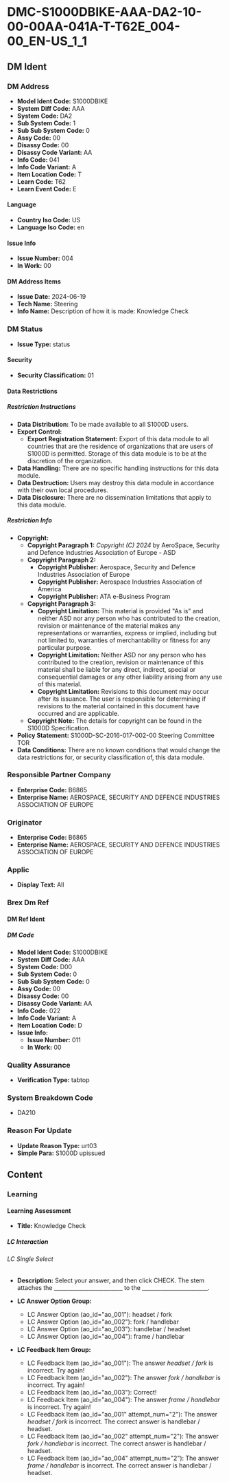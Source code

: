 # DMC-S1000DBIKE-AAA-DA2-10-00-00AA-041A-T-T62E_004-00_EN-US_1_1

## DM Ident

### DM Address

*   **Model Ident Code:** S1000DBIKE
*   **System Diff Code:** AAA
*   **System Code:** DA2
*   **Sub System Code:** 1
*   **Sub Sub System Code:** 0
*   **Assy Code:** 00
*   **Disassy Code:** 00
*   **Disassy Code Variant:** AA
*   **Info Code:** 041
*   **Info Code Variant:** A
*   **Item Location Code:** T
*   **Learn Code:** T62
*   **Learn Event Code:** E

#### Language

*   **Country Iso Code:** US
*   **Language Iso Code:** en

#### Issue Info

*   **Issue Number:** 004
*   **In Work:** 00

#### DM Address Items

*   **Issue Date:** 2024-06-19
*   **Tech Name:** Steering
*   **Info Name:** Description of how it is made: Knowledge Check

### DM Status

*   **Issue Type:** status

#### Security

*   **Security Classification:** 01

#### Data Restrictions

##### Restriction Instructions

*   **Data Distribution:** To be made available to all S1000D users.
*   **Export Control:**
    *   **Export Registration Statement:** Export of this data module to all countries that are the residence of organizations that are users of S1000D is permitted. Storage of this data module is to be at the discretion of the organization.
*   **Data Handling:** There are no specific handling instructions for this data module.
*   **Data Destruction:** Users may destroy this data module in accordance with their own local procedures.
*   **Data Disclosure:** There are no dissemination limitations that apply to this data module.

##### Restriction Info

*   **Copyright:**
    *   **Copyright Paragraph 1:** *Copyright (C) 2024* by AeroSpace, Security and Defence Industries Association of Europe - ASD
    *   **Copyright Paragraph 2:**
        *   **Copyright Publisher:** Aerospace, Security and Defence Industries Association of Europe
        *   **Copyright Publisher:** Aerospace Industries Association of America
        *   **Copyright Publisher:** ATA e-Business Program
    *   **Copyright Paragraph 3:**
        *   **Copyright Limitation:** This material is provided "As is" and neither ASD nor any person who has contributed to the creation, revision or maintenance of the material makes any representations or warranties, express or implied, including but not limited to, warranties of merchantability or fitness for any particular purpose.
        *   **Copyright Limitation:** Neither ASD nor any person who has contributed to the creation, revision or maintenance of this material shall be liable for any direct, indirect, special or consequential damages or any other liability arising from any use of this material.
        *   **Copyright Limitation:** Revisions to this document may occur after its issuance. The user is responsible for determining if revisions to the material contained in this document have occurred and are applicable.
    *   **Copyright Note:** The details for copyright can be found in the S1000D Specification.
*   **Policy Statement:** S1000D-SC-2016-017-002-00 Steering Committee TOR
*   **Data Conditions:** There are no known conditions that would change the data restrictions for, or security classification of, this data module.

### Responsible Partner Company

*   **Enterprise Code:** B6865
*   **Enterprise Name:** AEROSPACE, SECURITY AND DEFENCE INDUSTRIES ASSOCIATION OF EUROPE

### Originator

*   **Enterprise Code:** B6865
*   **Enterprise Name:** AEROSPACE, SECURITY AND DEFENCE INDUSTRIES ASSOCIATION OF EUROPE

### Applic

*   **Display Text:** All

### Brex Dm Ref

#### DM Ref Ident

##### DM Code

*   **Model Ident Code:** S1000DBIKE
*   **System Diff Code:** AAA
*   **System Code:** D00
*   **Sub System Code:** 0
*   **Sub Sub System Code:** 0
*   **Assy Code:** 00
*   **Disassy Code:** 00
*   **Disassy Code Variant:** AA
*   **Info Code:** 022
*   **Info Code Variant:** A
*   **Item Location Code:** D
*   **Issue Info:**
    *   **Issue Number:** 011
    *   **In Work:** 00

### Quality Assurance

*   **Verification Type:** tabtop

### System Breakdown Code

*   DA210

### Reason For Update

*   **Update Reason Type:** urt03
*   **Simple Para:** S1000D upissued

## Content

### Learning

#### Learning Assessment

*   **Title:** Knowledge Check

##### LC Interaction

###### LC Single Select

*   **Description:** Select your answer, and then click CHECK. The stem attaches the _________________________ to the ________________________.

*   **LC Answer Option Group:**
    *   LC Answer Option (ao\_id="ao\_001"): headset / fork
    *   LC Answer Option (ao\_id="ao\_002"): fork / handlebar
    *   LC Answer Option (ao\_id="ao\_003"): handlebar / headset
    *   LC Answer Option (ao\_id="ao\_004"): frame / handlebar

*   **LC Feedback Item Group:**
    *   LC Feedback Item (ao\_id="ao\_001"): The answer *headset / fork* is incorrect. Try again!
    *   LC Feedback Item (ao\_id="ao\_002"): The answer *fork / handlebar* is incorrect. Try again!
    *   LC Feedback Item (ao\_id="ao\_003"): Correct!
    *   LC Feedback Item (ao\_id="ao\_004"): The answer *frame / handlebar* is incorrect. Try again!
    *   LC Feedback Item (ao\_id="ao\_001" attempt\_num="2"): The answer *headset / fork* is incorrect. The correct answer is handlebar / headset.
    *   LC Feedback Item (ao\_id="ao\_002" attempt\_num="2"): The answer *fork / handlebar* is incorrect. The correct answer is handlebar / headset.
    *   LC Feedback Item (ao\_id="ao\_004" attempt\_num="2"): The answer *frame / handlebar* is incorrect. The correct answer is handlebar / headset.